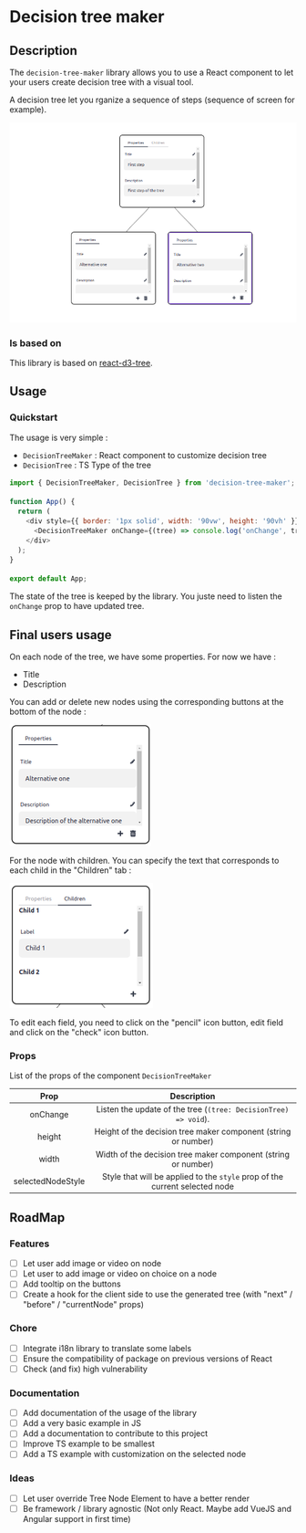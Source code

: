 # Decision tree maker

## Description

The `decision-tree-maker` library allows you to use a React component to let your users create decision tree with a visual tool.

A decision tree let you rganize a sequence of steps (sequence of screen for example).

![Example one](./documentation/assets/example-1.png)

### Is based on

This library is based on [react-d3-tree](https://github.com/bkrem/react-d3-tree).

## Usage

### Quickstart

The usage is very simple :

- `DecisionTreeMaker` : React component to customize decision tree
- `DecisionTree` : TS Type of the tree

```javascript
import { DecisionTreeMaker, DecisionTree } from 'decision-tree-maker';

function App() {
  return (
    <div style={{ border: '1px solid', width: '90vw', height: '90vh' }}>
      <DecisionTreeMaker onChange={(tree) => console.log('onChange', tree)} />
    </div>
  );
}

export default App;
```

The state of the tree is keeped by the library. You juste need to listen the `onChange` prop to have updated tree.

## Final users usage

On each node of the tree, we have some properties. For now we have :

- Title
- Description

You can add or delete new nodes using the corresponding buttons at the bottom of the node :

![Node properties](documentation/assets/node-properties.png)

For the node with children. You can specify the text that corresponds to each child in the "Children" tab :

![Children attributes](documentation/assets/children-attributes.png)

To edit each field, you need to click on the "pencil" icon button, edit field and click on the "check" icon button.

### Props

List of the props of the component `DecisionTreeMaker`

|       Prop        |                                 Description                                 |
| :---------------: | :-------------------------------------------------------------------------: |
|     onChange      |       Listen the update of the tree (`(tree: DecisionTree) => void`).       |
|      height       |       Height of the decision tree maker component (string or number)        |
|       width       |        Width of the decision tree maker component (string or number)        |
| selectedNodeStyle | Style that will be applied to the `style` prop of the current selected node |

## RoadMap

### Features

- [ ] Let user add image or video on node
- [ ] Let user to add image or video on choice on a node
- [ ] Add tooltip on the buttons
- [ ] Create a hook for the client side to use the generated tree (with "next" / "before" / "currentNode" props)

### Chore

- [ ] Integrate i18n library to translate some labels
- [ ] Ensure the compatibility of package on previous versions of React
- [ ] Check (and fix) high vulnerability

### Documentation

- [ ] Add documentation of the usage of the library
- [ ] Add a very basic example in JS
- [ ] Add a documentation to contribute to this project
- [ ] Improve TS example to be smallest
- [ ] Add a TS example with customization on the selected node

### Ideas

- [ ] Let user override Tree Node Element to have a better render
- [ ] Be framework / library agnostic (Not only React. Maybe add VueJS and Angular support in first time)

